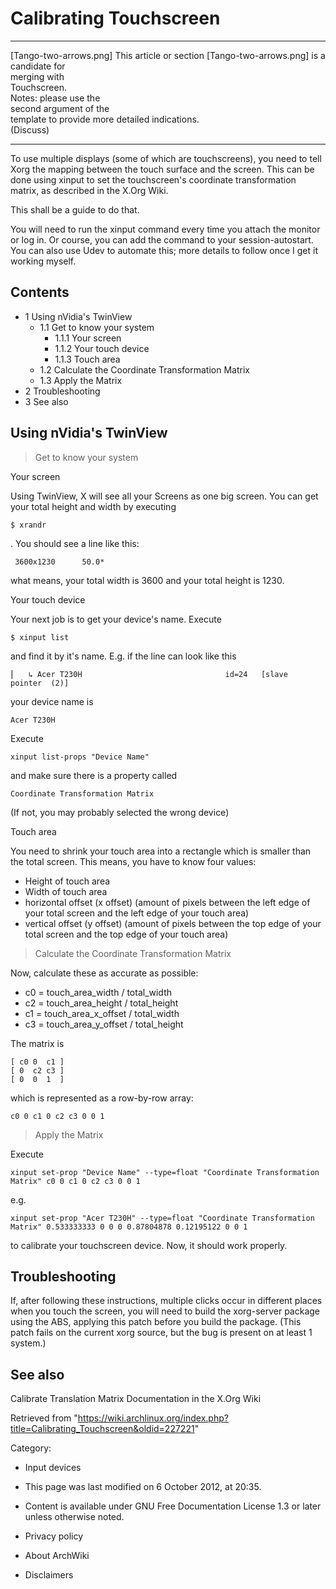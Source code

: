 Calibrating Touchscreen
=======================

  ------------------------ ------------------------ ------------------------
  [Tango-two-arrows.png]   This article or section  [Tango-two-arrows.png]
                           is a candidate for       
                           merging with             
                           Touchscreen.             
                           Notes: please use the    
                           second argument of the   
                           template to provide more 
                           detailed indications.    
                           (Discuss)                
  ------------------------ ------------------------ ------------------------

To use multiple displays (some of which are touchscreens), you need to
tell Xorg the mapping between the touch surface and the screen. This can
be done using xinput to set the touchscreen's coordinate transformation
matrix, as described in the X.Org Wiki.

This shall be a guide to do that.

You will need to run the xinput command every time you attach the
monitor or log in. Or course, you can add the command to your
session-autostart. You can also use Udev to automate this; more details
to follow once I get it working myself.

Contents
--------

-   1 Using nVidia's TwinView
    -   1.1 Get to know your system
        -   1.1.1 Your screen
        -   1.1.2 Your touch device
        -   1.1.3 Touch area
    -   1.2 Calculate the Coordinate Transformation Matrix
    -   1.3 Apply the Matrix
-   2 Troubleshooting
-   3 See also

Using nVidia's TwinView
-----------------------

> Get to know your system

Your screen

Using TwinView, X will see all your Screens as one big screen. You can
get your total height and width by executing

    $ xrandr

. You should see a line like this:

     3600x1230      50.0* 

what means, your total width is 3600 and your total height is 1230.

Your touch device

Your next job is to get your device's name. Execute

    $ xinput list

and find it by it's name. E.g. if the line can look like this

    ⎜   ↳ Acer T230H                              	id=24	[slave  pointer  (2)]

your device name is

    Acer T230H

Execute

    xinput list-props "Device Name"

and make sure there is a property called

    Coordinate Transformation Matrix

(If not, you may probably selected the wrong device)

Touch area

You need to shrink your touch area into a rectangle which is smaller
than the total screen. This means, you have to know four values:

-   Height of touch area
-   Width of touch area
-   horizontal offset (x offset) (amount of pixels between the left edge
    of your total screen and the left edge of your touch area)
-   vertical offset (y offset) (amount of pixels between the top edge of
    your total screen and the top edge of your touch area)

> Calculate the Coordinate Transformation Matrix

Now, calculate these as accurate as possible:

-   c0 = touch_area_width / total_width
-   c2 = touch_area_height / total_height
-   c1 = touch_area_x_offset / total_width
-   c3 = touch_area_y_offset / total_height

The matrix is

    [ c0 0  c1 ]
    [ 0  c2 c3 ]
    [ 0  0  1  ]

which is represented as a row-by-row array:

    c0 0 c1 0 c2 c3 0 0 1

  

> Apply the Matrix

Execute

    xinput set-prop "Device Name" --type=float "Coordinate Transformation Matrix" c0 0 c1 0 c2 c3 0 0 1

e.g.

    xinput set-prop "Acer T230H" --type=float "Coordinate Transformation Matrix" 0.533333333 0 0 0 0.87804878 0.12195122 0 0 1

to calibrate your touchscreen device. Now, it should work properly.

Troubleshooting
---------------

If, after following these instructions, multiple clicks occur in
different places when you touch the screen, you will need to build the
xorg-server package using the ABS, applying this patch before you build
the package. (This patch fails on the current xorg source, but the bug
is present on at least 1 system.)

See also
--------

Calibrate Translation Matrix Documentation in the X.Org Wiki

Retrieved from
"https://wiki.archlinux.org/index.php?title=Calibrating_Touchscreen&oldid=227221"

Category:

-   Input devices

-   This page was last modified on 6 October 2012, at 20:35.
-   Content is available under GNU Free Documentation License 1.3 or
    later unless otherwise noted.
-   Privacy policy
-   About ArchWiki
-   Disclaimers

